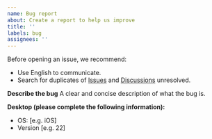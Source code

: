 ```yaml
---
name: Bug report
about: Create a report to help us improve
title: ''
labels: bug
assignees: ''
---
```

Before opening an issue, we recommend:
* Use English to communicate.
* Search for duplicates of [Issues](https://github.com/eolinker/eoapi/issues) and [Discussions](https://github.com/eolinker/eoapi/discussions) unresolved.

**Describe the bug**
A clear and concise description of what the bug is.

**Desktop (please complete the following information):**
 - OS: [e.g. iOS]
 - Version [e.g. 22]
